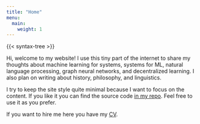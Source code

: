 ```yaml
---
title: "Home"
menu:
  main:
    weight: 1
---
```


{{< syntax-tree >}}

Hi, welcome to my website! I use this tiny part of the internet to share my thoughts about machine learning for systems, systems for ML, natural language processing, graph neural networks, and decentralized learning. I also plan on writing about history, philosophy, and linguistics.

I try to keep the site style quite minimal because I want to focus on the content. If you like it you can find the source code [in my repo](https://github.com/Selich/selich.github.io). Feel free to use it as you prefer.

If you want to hire me here you have my [CV](/cv).
